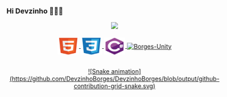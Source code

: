 ### Hi Devzinho 👨🏾‍💻

<div align="center">
  <a href="https://github.com/devzinhoborges">
  <img height="180em" src="https://github-readme-stats.vercel.app/api?username=devzinhoborges&show_icons=true&theme=dracula&include_all_commits=true&count_private=true"/>
</div>

  <div style="display: inline_block" align="center"><br>
  <img align="center" alt="Borges-HTML" height="40" width="50" src="https://raw.githubusercontent.com/devicons/devicon/master/icons/html5/html5-original.svg">
  <img align="center" alt="Borges-CSS" height="40" width="50" src="https://raw.githubusercontent.com/devicons/devicon/master/icons/css3/css3-original.svg">
  <img align="center" alt="Borges-Csharp" height="40" width="50" src="https://raw.githubusercontent.com/devicons/devicon/master/icons/csharp/csharp-original.svg">
  <img align="center" alt="Borges-Unity" height="40" width="50" src="https://cdn.jsdelivr.net/gh/devicons/devicon/icons/unity/unity-original.svg">
</div>
  
##
  
<div align="center"> 
  ![Snake animation](https://github.com/DevzinhoBorges/DevzinhoBorges/blob/output/github-contribution-grid-snake.svg) 
</div>
